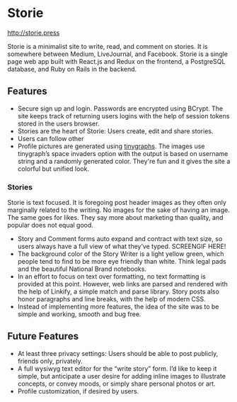 # Storie

http://storie.press

Storie is a minimalist site to write, read, and comment on stories. It is somewhere between Medium, LiveJournal, and Facebook. Storie is a single page web app built with React.js and Redux on the frontend, a PostgreSQL database, and Ruby on Rails in the backend.

## Features
* Secure sign up and login. Passwords are encrypted using BCrypt. The site keeps track of returning users logins with the help of session tokens stored in the users browser.
* Stories are the heart of Storie: Users create, edit and share stories.
* Users can follow other
* Profile pictures are generated using [tinygraphs](https://github.com/taironas/tinygraphs). The images use tinygraph’s space invaders option with the output is based on username string and a randomly generated color. They're fun and it gives the site a colorful but unified look.

### Stories
Storie is text focused. It is foregoing post header images as they often only marginally related to the writing. No images for the sake of having an image. The same goes for likes. They say more about marketing than quality, and popular does not equal good.

* Story and Comment forms auto expand and contract with text size, so users always have a full view of what they’ve typed. SCREENGIF HERE!
* The background color of the Story Writer is a light yellow green, which people tend to find to be more eye friendly than white. Think legal pads and the beautiful National Brand notebooks.
* In an effort to focus on text over formatting, no text formatting is provided at this point. However, web links are parsed and rendered with the help of Linkify, a simple match and parse library. Story posts also honor paragraphs and line breaks, with the help of modern CSS.
* Instead of implementing more features, the idea of the site was to be simple and working, smooth and bug free.

## Future Features
* At least three privacy settings: Users should be able to post publicly, friends only, privately.
* A full wysiwyg text editor for the “write story” form. I’d like to keep it simple, but anticipate a user desire for adding inline images to illustrate concepts, or convey moods, or simply share personal photos or art.
* Profile customization, if desired by users.
